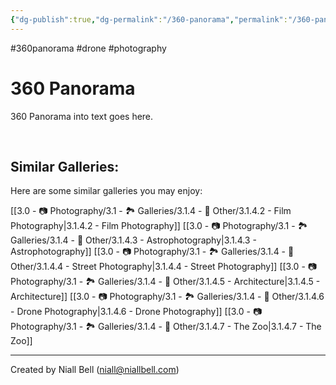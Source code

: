 ```yaml
---
{"dg-publish":true,"dg-permalink":"/360-panorama","permalink":"/360-panorama/","title":"360 Panorama","hide":true,"tags":["photography","drone","360panorama"],"noteIcon":null,"created":"2024-06-09T17:43:14.331+01:00","updated":"2024-06-09T18:03:25.009+01:00"}
---
```


#360panorama #drone #photography 
# 360 Panorama

360 Panorama into text goes here.

<br>
<script src="https://cdn.pannellum.org/2.5/pannellum.js"></script>
<div id="panorama"></div>
<script>
  pannellum.viewer('panorama', {
    type: 'equirectangular',https://i.imgur.com/WLxzVoE.jpeg'
  });
</script>



## Similar Galleries:

Here are some similar galleries you may enjoy:

[[3.0 - 📷 Photography/3.1 - 🏞️ Galleries/3.1.4 - 🚀 Other/3.1.4.2 - Film Photography\|3.1.4.2 - Film Photography]]
[[3.0 - 📷 Photography/3.1 - 🏞️ Galleries/3.1.4 - 🚀 Other/3.1.4.3 - Astrophotography\|3.1.4.3 - Astrophotography]]
[[3.0 - 📷 Photography/3.1 - 🏞️ Galleries/3.1.4 - 🚀 Other/3.1.4.4 - Street Photography\|3.1.4.4 - Street Photography]]
[[3.0 - 📷 Photography/3.1 - 🏞️ Galleries/3.1.4 - 🚀 Other/3.1.4.5 - Architecture\|3.1.4.5 - Architecture]]
[[3.0 - 📷 Photography/3.1 - 🏞️ Galleries/3.1.4 - 🚀 Other/3.1.4.6 - Drone Photography\|3.1.4.6 - Drone Photography]]
[[3.0 - 📷 Photography/3.1 - 🏞️ Galleries/3.1.4 - 🚀 Other/3.1.4.7 - The Zoo\|3.1.4.7 - The Zoo]]



---
Created by Niall Bell (niall@niallbell.com)